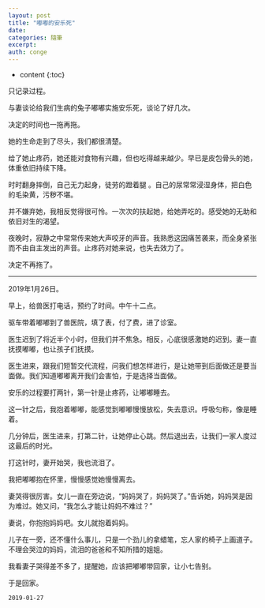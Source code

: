 ```yaml
---
layout: post
title: "嘟嘟的安乐死"
date:
categories: 隨筆
excerpt:
auth: conge
---
```

* content
{:toc}

只记录过程。

与妻谈论给我们生病的兔子嘟嘟实施安乐死，谈论了好几次。

决定的时间也一拖再拖。

她的生命走到了尽头，我们都很清楚。

给了她止疼药，她还能对食物有兴趣，但也吃得越来越少。早已是皮包骨头的她，体重依旧持续下降。

时时翻身摔倒，自己无力起身，徒劳的蹬着腿 。自己的尿常常浸湿身体，把白色的毛染黄，污秽不堪。

并不嫌弃她，我相反觉得很可怜。一次次的扶起她，给她弄吃的。感受她的无助和依旧对生的渴望。

夜晚时，寂静之中常常传来她大声咬牙的声音。我熟悉这因痛苦袭来，而全身紧张而不由自主发出的声音。止疼药对她来说，也失去效力了。

决定不再拖了。

----

2019年1月26日。

早上，给兽医打电话，预约了时间。中午十二点。

驱车带着嘟嘟到了兽医院，填了表，付了费，进了诊室。

医生迟到了将近半个小时，但我们并不焦急。相反，心底很感激她的迟到。妻一直抚摸嘟嘟，也让孩子们抚摸。

医生进来，跟我们短暂交代流程，问我们想怎样进行，是让她带到后面做还是要当面做。我们知道嘟嘟离开我们会害怕，于是选择当面做。

安乐的过程要打两针，第一针是止疼药，让嘟嘟睡去。

这一针之后，我抱着嘟嘟，能感觉到嘟嘟慢慢放松，失去意识。呼吸匀称，像是睡着。

几分钟后，医生进来，打第二针，让她停止心跳。然后退出去，让我们一家人度过这最后的时光。

打这针时，妻开始哭，我也流泪了。

我把嘟嘟抱在怀里，慢慢感觉她慢慢离去。

妻哭得很厉害。女儿一直在旁边说，“妈妈哭了，妈妈哭了。”告诉她，妈妈哭是因为难过。她又问，“我怎么才能让妈妈不难过？”

妻说，你抱抱妈妈吧。女儿就抱着妈妈。

儿子在一旁，还不懂什么事儿，只是一个劲儿的拿蜡笔，忘人家的椅子上画道子。不理会哭泣的妈妈，流泪的爸爸和不知所措的姐姐。

我看妻子哭得差不多了，提醒她，应该把嘟嘟带回家，让小七告别。

于是回家。

```
2019-01-27
```
